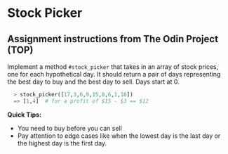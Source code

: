 # Stock Picker

## Assignment instructions from The Odin Project (TOP)

Implement a method `#stock_picker` that takes in an array of stock prices, one for each hypothetical day. It should return a pair of days representing the best day to buy and the best day to sell. Days start at 0.

```python
  > stock_picker([17,3,6,9,15,8,6,1,10])
  => [1,4]  # for a profit of $15 - $3 == $12
```


**Quick Tips:**
- You need to buy before you can sell
- Pay attention to edge cases like when the lowest day is the last day or the highest day is the first day.

